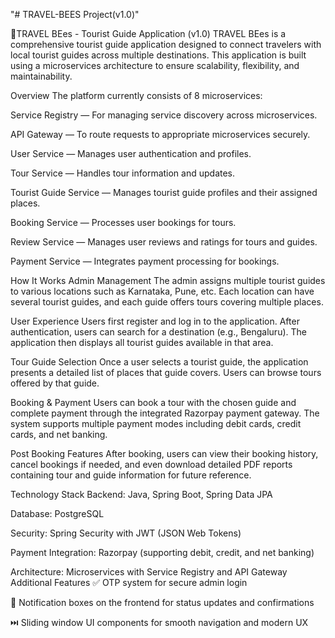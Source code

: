"# TRAVEL-BEES Project(v1.0)" 

🐝TRAVEL BEes - Tourist Guide Application (v1.0)
TRAVEL BEes is a comprehensive tourist guide application designed to connect travelers with local tourist guides across multiple destinations. This application is built using a microservices architecture to ensure scalability, flexibility, and maintainability.

Overview
The platform currently consists of 8 microservices:

Service Registry — For managing service discovery across microservices.

API Gateway — To route requests to appropriate microservices securely.

User Service — Manages user authentication and profiles.

Tour Service — Handles tour information and updates.

Tourist Guide Service — Manages tourist guide profiles and their assigned places.

Booking Service — Processes user bookings for tours.

Review Service — Manages user reviews and ratings for tours and guides.

Payment Service — Integrates payment processing for bookings.

How It Works
Admin Management
The admin assigns multiple tourist guides to various locations such as Karnataka, Pune, etc. Each location can have several tourist guides, and each guide offers tours covering multiple places.

User Experience
Users first register and log in to the application. After authentication, users can search for a destination (e.g., Bengaluru). The application then displays all tourist guides available in that area.

Tour Guide Selection
Once a user selects a tourist guide, the application presents a detailed list of places that guide covers. Users can browse tours offered by that guide.

Booking & Payment
Users can book a tour with the chosen guide and complete payment through the integrated Razorpay payment gateway. The system supports multiple payment modes including debit cards, credit cards, and net banking.

Post Booking Features
After booking, users can view their booking history, cancel bookings if needed, and even download detailed PDF reports containing tour and guide information for future reference.

Technology Stack
Backend: Java, Spring Boot, Spring Data JPA

Database: PostgreSQL

Security: Spring Security with JWT (JSON Web Tokens)

Payment Integration: Razorpay (supporting debit, credit, and net banking)

Architecture: Microservices with Service Registry and API Gateway
 Additional Features
✅ OTP system for secure admin login

🔔 Notification boxes on the frontend for status updates and confirmations

⏭️ Sliding window UI components for smooth navigation and modern UX
